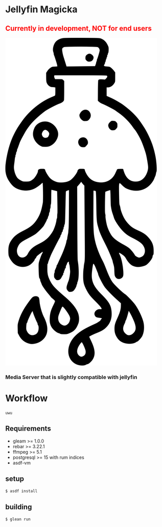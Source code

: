 # Jellyfin Magicka

## <span style='color: red;'> **Currently in development, NOT for end users** </span>

![logo by autismus maximus](logo.svg)

### Media Server that is slightly compatible with jellyfin
# Workflow

`uwu`

## Requirements

* gleam >= 1.0.0
* rebar >= 3.22.1
* ffmpeg >= 5.1
* postgresql >= 15 with rum indices
* asdf-vm


## setup

    $ asdf install

## building


    $ glean run